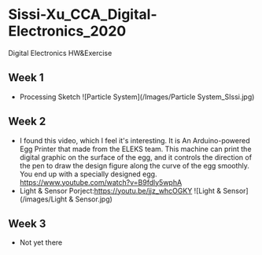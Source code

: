 # Sissi-Xu_CCA_Digital-Electronics_2020
Digital Electronics HW&amp;Exercise


## Week 1
- Processing Sketch
![Particle System](/Images/Particle System_SIssi.jpg)

## Week 2
- I found this video, which I feel it's interesting. It is An Arduino-powered Egg Printer that made from the ELEKS team. This machine can print the digital graphic on the surface of the egg, and it controls the direction of the pen to draw the design figure along the curve of the egg smoothly. You end up with a specially designed egg. https://www.youtube.com/watch?v=B9fdly5wphA
- Light & Sensor Porject:https://youtu.be/jjz_whcOGKY
![Light & Sensor](/images/Light & Sensor.jpg)

## Week 3
- Not yet there
